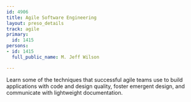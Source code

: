 ```yaml
---
id: 4906
title: Agile Software Engineering
layout: preso_details
track: agile
primary:
  id: 1415
persons:
- id: 1415
  full_public_name: M. Jeff Wilson

---
```

Learn some of the techniques that successful agile teams use to build applications with code and design quality, foster emergent design, and communicate with lightweight documentation.
